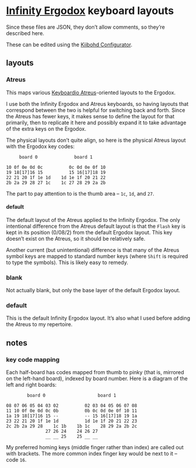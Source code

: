 # [Infinity Ergodox](https://drop.com/buy/infinity-ergodox) keyboard layouts

Since these files are JSON, they don’t allow comments, so they’re described here.

These can be edited using the [Kiibohd Configurator](https://github.com/kiibohd/configurator).

## layouts

### Atreus

This maps various [Keyboardio Atreus](https://shop.keyboard.io/products/keyboardio-atreus)-oriented layouts to the Ergodox.

I use both the Infinity Ergodox and Atreus keyboards, so having layouts that correspond between the two is helpful for switching back and forth. Since the Atreus has fewer keys, it makes sense to define the layout for that primarily, then to replicate it here and possibly expand it to take advantage of the extra keys on the Ergodox.

The physical layouts don’t quite align, so here is the physical Atreus layout with the Ergodox key codes:

```
     board 0              board 1

10 0f 0e 0d 0c          0c 0d 0e 0f 10
19 18[17]16 15          15 16[17]18 19
22 21 20 1f 1e 1d    1d 1e 1f 20 21 22
2b 2a 29 28 27 1c    1c 27 28 29 2a 2b
```

The part to pay attention to is the thumb area – `1c`, `1d`, and `27`.

#### default

The default layout of the Atreus applied to the Infinity Ergodox. The only intentional difference from the Atreus default layout is that the `Flash` key is kept in its position (0/08/2) from the default Ergodox layout. This key doesn’t exist on the Atreus, so it should be relatively safe.

Another current (but unintentional) difference is that many of the Atreus symbol keys are mapped to standard number keys (where `Shift` is required to type the symbols). This is likely easy to remedy.

### blank

Not actually blank, but only the base layer of the default Ergodox layout.

### default

This is the default Infinity Ergodox layout. It’s also what I used before adding the Atreus to my repertoire.

## notes

### key code mapping

Each half-board has codes mapped from thumb to pinky (that is, mirrored on the left-hand board), indexed by board number. Here is a diagram of the left and right boards:

```
        board 0                    board 1

08 07 06 05 04 03 02          02 03 04 05 06 07 08
11 10 0f 0e 0d 0c 0b          0b 0c 0d 0e 0f 10 11
1a 19 18[17]16 15 --          -- 15 16[17]18 19 1a
23 22 21 20 1f 1e 1d          1d 1e 1f 20 21 22 23
2c 2b 2a 29 28    1c 1b    1b 1c    28 29 2a 2b 2c
               27 26 24    24 26 27
               __ __ 25    25 __ __
```

My preferred homing keys (middle finger rather than index) are called out with brackets. The more common index finger key would be next to it – code `16`.
